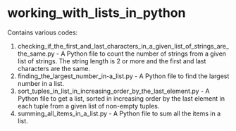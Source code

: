 # working_with_lists_in_python
Contains various codes:
1. checking_if_the_first_and_last_characters_in_a_given_list_of_strings_are_the_same.py - A Python file to count the number of strings from a given list of strings. The string length is 2 or more and the first and last characters are the same.
2. finding_the_largest_number_in-a_list.py - A Python file to find the largest number in a list.
3. sort_tuples_in_list_in_increasing_order_by_the_last_element.py - A Python file to get a list, sorted in increasing order by the last element in each tuple from a given list of non-empty tuples.
4. summing_all_items_in_a_list.py - A Python file to sum all the items in a list.
